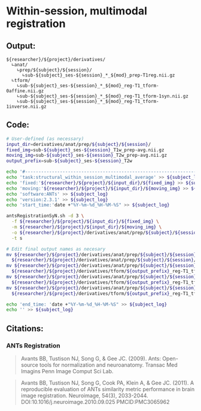 # Within-session, multimodal registration
## Output:
```
${researcher}/${project}/derivatives/
  ∟anat/
    ∟prep/${subject}/${session}/
      ∟sub-${subject}_ses-${session}_*_${mod}_prep-T1reg.nii.gz
  ∟tform/
    ∟sub-${subject}_ses-${session}_*_${mod}_reg-T1_tform-0affine.nii.gz
    ∟sub-${subject}_ses-${session}_*_${mod}_reg-T1_tform-1syn.nii.gz
    ∟sub-${subject}_ses-${session}_*_${mod}_reg-T1_tform-1inverse.nii.gz
```
## Code:
```bash
# User-defined (as necessary)
input_dir=derivatives/anat/prep/${subject}/${session}/
fixed_img=sub-${subject}_ses-${session}_T1w_prep-avg.nii.gz
moving_img=sub-${subject}_ses-${session}_T2w_prep-avg.nii.gz
output_prefix=sub-${subject}_ses-${session}_T2w

echo '#--------------------------------------------------------------------------------' >> ${subject_log}
echo 'task:structural_within_session_multimodal_average' >> ${subject_log}
echo 'fixed:'${researcher}/${project}/${input_dir}/${fixed_img} >> ${subject_log}
echo 'moving:'${researcher}/${project}/${input_dir}/${moving_img} >> ${subject_log}
echo 'software:ANTs' >> ${subject_log}
echo 'version:2.3.1' >> ${subject_log}
echo 'start_time:'date +"%Y-%m-%d_%H-%M-%S" >> ${subject_log}

antsRegistrationSyN.sh -d 3 \
  -f ${researcher}/${project}/${input_dir}/${fixed_img} \
  -m ${researcher}/${project}/${input_dir}/${moving_img} \
  -o ${researcher}/${project}/derivatives/anat/prep/${subject}/${session}/${output_prefix}_temp_ \
  -t s

# Edit final output names as necesary
mv ${researcher}/${project}/derivatives/anat/prep/${subject}/${session}/${output_prefix}_temp_Warped.nii.gz \
  ${researcher}/${project}/derivatives/anat/prep/${subject}/${session}/${output_prefix}_prep-T1reg.nii.gz
mv ${researcher}/${project}/derivatives/anat/prep/${subject}/${session}/${output_prefix}_temp_0GenericAffine.mat \
  ${researcher}/${project}/derivatives/tform/${output_prefix}_reg-T1_tform-0affine.nii.gz
mv ${researcher}/${project}/derivatives/anat/prep/${subject}/${session}/${output_prefix}_temp_1Warp.nii.gz \
  ${researcher}/${project}/derivatives/tform/${output_prefix}_reg-T1_tform-1syn.nii.gz
mv ${researcher}/${project}/derivatives/anat/prep/${subject}/${session}/${output_prefix}_temp_1InverseWarp.nii.gz \
  ${researcher}/${project}/derivatives/tform/${output_prefix}_reg-T1_tform-1inverse.nii.gz

echo 'end_time: 'date +"%Y-%m-%d_%H-%M-%S" >> ${subject_log}
echo '' >> ${subject_log}
```
## Citations:
### ANTs Registration
>Avants BB, Tustison NJ, Song G, & Gee JC. (2009). Ants: Open-source tools for normalization and neuroanatomy. Transac Med Imagins Penn Image Comput Sci Lab.

>Avants BB, Tustison NJ, Song G, Cook PA, Klein A, & Gee JC. (2011). A reproducible evaluation of ANTs similarity metric performance in brain image registration. Neuroimage, 54(3), 2033-2044. DOI:10.1016/j.neuroimage.2010.09.025 PMCID:PMC3065962
